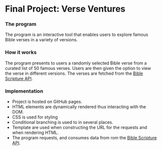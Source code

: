 # Final Project: Verse Ventures

### The program
The program is an interactive tool that enables users to explore famous Bible verses in a variety of versions.

### How it works
The program presents to users a randomly selected Bible verse from a curated list of 50 famous verses. Users are then given the option to view the verse in different versions. The verses are fetched from the [Bible Scripture API](https://api.scripture.api.bible/).

### Implementation
- Project is hosted on GitHub pages.
- HTML elements are dynamically rendered thus interacting with the DOM.
- CSS is used for styling
- Conditional branching is used to in several places.
- Template are used when constructing the URL for the requests and when rendering HTML.
- The program requests, and consumes data from rom the [Bible Scripture API](https://api.scripture.api.bible/).